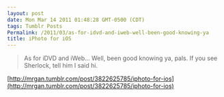 ```yaml
---
layout: post
date: Mon Mar 14 2011 01:48:28 GMT-0500 (CDT)
tags: Tumblr Posts
Permalink: /2011/03/as-for-idvd-and-iweb-well-been-good-knowing-ya
title: iPhoto for iOS
---
```


> As for iDVD and iWeb… Well, been good knowing ya, pals. If you see Sherlock, tell him I said hi.

[http://mrgan.tumblr.com/post/3822625785/iphoto-for-ios](http://mrgan.tumblr.com/post/3822625785/iphoto-for-ios)
